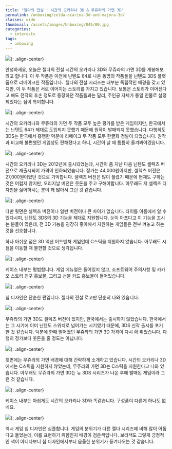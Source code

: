```yaml
---
title: "젤다의 전설 : 시간의 오카리나 3D & 무쥬라의 가면 3D"
permalink: /unboxing/zelda-ocarina-3d-and-majora-3d/
classes: wide
thumbnail: /assets/images/Unboxing/045/00.jpg
categories:
  - interests
tags:
  - unboxing
---
```


![](/assets/images/Unboxing/045/00.jpg){: .align-center}

안녕하세요, 오늘은 젤다의 전설 시간의 오카리나 3D와 무쥬라의 가면 3D를 개봉해보려고 합니다. 이 두 작품은 이전에 닌텐도 64로 나온 동명의 작품들을 닌텐도 3DS 플랫폼으로 리메이크한 작품입니다.  젤다의 전설 시리즈는 대부분 독립적인 배경을 갖고 있지만, 이 두 작품은 서로 이어지는 스토리를 가지고 있습니다. 보통은 스토리가 이어진다고 해도 전작의 후손 정도로 등장하던 작품들과는 달리, 주인공 자체가 동일 인물로 설정되었다는 점이 특이합니다.

![](/assets/images/Unboxing/045/01.jpg){: .align-center}

시간의 오카리나와 무쥬라의 가면 두 작품 모두 높은 평가를 받은 게임이지만, 한국에서는 닌텐도 64가 제대로 도입되지 못했기 때문에 원작이 발매되지 못했습니다. 다행히도 3DS는 한국에서 흥행한 덕분에 리메이크 두 작품 모두 한글화 정발이 되었습니다. 원작과 비교해 불편했던 게임성도 편해졌다고 하니, 시간이 날 때 틈틈히 즐겨봐야겠습니다.

![](/assets/images/Unboxing/045/02.jpg){: .align-center}

시간의 오카리나 3D는 2012년에 출시되었는데, 시간이 좀 지난 다음 닌텐도 셀렉츠 버전으로 재출시되어 가격이 인하되었습니다. 정가는 44,000원이지만, 셀렉츠 버전은 27,000원이었던 것으로 기억합니다. 셀렉츠 버전은 많이 풀렸기 때문에 현재도 구하는 것은 어렵지 않지만, 오리지날 버전은 웃돈을 주고 구해야합니다. 아무래도 저 셀렉츠 디자인을 싫어하시는 분이 꽤 많아서 그런 것 같습니다.

![](/assets/images/Unboxing/045/03.jpg){: .align-center}

다만 뒷면은 셀렉츠 버전이나 일반 버전이나 큰 차이가 없습니다. 타이틀 이름에서 알 수 있다시피, 닌텐도 3DS의 3D 기능을 제대로 지원합니다. 눈이 아프다고 이 기능을 끄시는 분들이 많은데, 전 3D 기능을 굉장히 좋아해서 지원하는 게임들은 전부 켜놓고 하는 것을 선호합니다.

하나 아쉬운 점은 3D 액션 어드벤처 게임인데 C스틱을 지원하지 않습니다. 아무래도 시점을 이동할 때 불편할 것으로 생각됩니다.

![](/assets/images/Unboxing/045/04.jpg){: .align-center}

케이스 내부는 평범합니다. 게임 메뉴얼은 들어있지 않고, 소프트웨어 주의사항 및 카카오 스토리 친구 홍보물, 그리고 선불 카드 홍보물이 들어있습니다.

![](/assets/images/Unboxing/045/05.jpg){: .align-center}

칩 디자인은 단순한 편입니다. 젤다의 전설 로고만 단순히 나와 있습니다.

![](/assets/images/Unboxing/045/06.jpg){: .align-center}

무쥬라의 가면 3D도 셀렉츠 버전이 있지만, 한국에서는 출시하지 않았습니다. 한국에서는 그 시기에 이미 닌텐도 스위치로 넘어가는 시기였기 때문에, 3DS 신작 출시를 포기한 것 같습니다. 덕분에 한때 떨어졌던 무쥬라의 가면 3D 가격이 다시 확 뛰었습니다. 다행히 정가보다 웃돈을 줄 정도는 아닙니다.

![](/assets/images/Unboxing/045/07.jpg){: .align-center}

뒷면에는 무쥬라의 가면 배경에 대해 간략하게 소개하고 있습니다. 시간의 오카리나 3D에서는 C스틱을 지원하지 않았는데, 무쥬라의 가면 3D는 C스틱을 지원한다고 나와 있습니다. 아무래도 무쥬라의 가면 3D는 뉴 3DS 시리즈가 나온 후에 발매된 게임이라 그런 것 같습니다.

![](/assets/images/Unboxing/045/08.jpg){: .align-center}

케이스 내부는 아쉽게도 시간의 오카리나 3D와 똑같습니다. 구성품이 다른게 하나도 없네요.

![](/assets/images/Unboxing/045/09.jpg){: .align-center}

역시 게임 칩 디자인은 심플합니다. 게임의 분위기가 다른 젤다 시리즈에 비해 많이 어둡다고 들었는데, 이를 표현하기 위함인지 배경이 검은색입니다. 보라색도 그렇게 긍정적인 색이 아니다보니 칩 디자인에서부터 음울한 분위기가 풍겨나오는 것 같습니다.